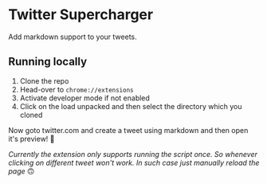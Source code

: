 # Twitter Supercharger

Add markdown support to your tweets.

## Running locally

1. Clone the repo
2. Head-over to `chrome://extensions`
3. Activate developer mode if not enabled
4. Click on the load unpacked and then select the directory which you cloned

Now goto twitter.com and create a tweet using markdown and then open it's preview! 🥂

_Currently the extension only supports running the script once. So whenever clicking on different tweet won't work. In such case just manually reload the page_ 🙃
